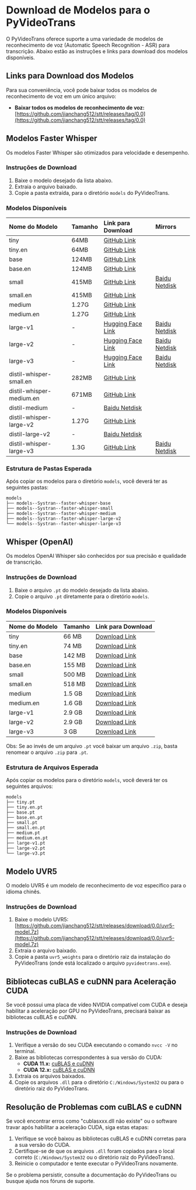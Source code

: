 # Download de Modelos para o PyVideoTrans

O PyVideoTrans oferece suporte a uma variedade de modelos de reconhecimento de voz (Automatic Speech Recognition - ASR) para transcrição. Abaixo estão as instruções e links para download dos modelos disponíveis.

## Links para Download dos Modelos

Para sua conveniência, você pode baixar todos os modelos de reconhecimento de voz em um único arquivo:

- **Baixar todos os modelos de reconhecimento de voz:** [https://github.com/jianchang512/stt/releases/tag/0.0](https://github.com/jianchang512/stt/releases/tag/0.0)

## Modelos Faster Whisper

Os modelos Faster Whisper são otimizados para velocidade e desempenho.

### Instruções de Download

1. Baixe o modelo desejado da lista abaixo.
2. Extraia o arquivo baixado.
3. Copie a pasta extraída, para o diretório `models` do PyVideoTrans.

### Modelos Disponíveis

| Nome do Modelo | Tamanho | Link para Download | Mirrors |
| :------------- | :------ | :----------------- | :---------- |
| tiny | 64MB | [GitHub Link](https://github.com/jianchang512/stt/releases/download/0.0/faster-tiny.7z)
| tiny.en | 64MB | [GitHub Link](https://github.com/jianchang512/stt/releases/download/0.0/faster-tiny.en.7z)
| base | 124MB | [GitHub Link](https://github.com/jianchang512/stt/releases/download/0.0/faster-base.7z)
| base.en | 124MB | [GitHub Link](https://github.com/jianchang512/stt/releases/download/0.0/faster-base.en.7z)
| small | 415MB | [GitHub Link](https://github.com/jianchang512/stt/releases/download/0.0/faster-small.7z) | [Baidu Netdisk](https://pan.baidu.com/s/1ROjy-UOjz_2a7I_cyzUj2g?pwd=frth) |
| small.en | 415MB | [GitHub Link](https://github.com/jianchang512/stt/releases/download/0.0/faster-small.en.7z)
| medium | 1.27G | [GitHub Link](https://github.com/jianchang512/stt/releases/download/0.0/faster-medium.7z)
| medium.en | 1.27G | [GitHub Link](https://github.com/jianchang512/stt/releases/download/0.0/faster-medium.en.7z)
| large-v1 | - | [Hugging Face Link](https://huggingface.co/spaces/mortimerme/s4/resolve/main/faster-large-v1.7z?download=true) | [Baidu Netdisk](https://pan.baidu.com/s/1IS5y0Pyo1okPQOW2uNaLbw?pwd=428z) | Baidu Netdisk |
| large-v2 | - | [Hugging Face Link](https://huggingface.co/spaces/mortimerme/s4/blob/main/largev2-jieyao-dao-models.7z) | [Baidu Netdisk](https://pan.baidu.com/s/1pQiexsXSCtdN5yBeFAtwLw?pwd=yjmg) | Baidu Netdisk |
| large-v3 | - | [Hugging Face Link](https://huggingface.co/spaces/mortimerme/s4/resolve/main/largeV3Model-extract-models-folder-%E8%A7%A3%E5%8E%8B%E5%88%B0models%E7%9B%AE%E5%BD%95%E4%B8%8B.7z?download=true) | [Baidu Netdisk](https://pan.baidu.com/s/11a5NYCdRSW6VBOlGmeZdhg?pwd=he2w)
| distil-whisper-small.en | 282MB | [GitHub Link](https://github.com/jianchang512/stt/releases/download/0.0/distil-whisper-small.en.7z)
| distil-whisper-medium.en | 671MB | [GitHub Link](https://github.com/jianchang512/stt/releases/download/0.0/distil-whisper-medium.en.7z)
| distil-medium | - | [Baidu Netdisk](https://pan.baidu.com/s/1HXbf8lYBhlxkvX5ZTEtafA?pwd=443i)
| distil-whisper-large-v2 | 1.27G | [GitHub Link](https://github.com/jianchang512/stt/releases/download/0.0/distil-whisper-large-v2.7z)
| distil-large-v2 | - | [Baidu Netdisk](https://pan.baidu.com/s/1HXbf8lYBhlxkvX5ZTEtafA?pwd=443i)
| distil-whisper-large-v3 | 1.3G | [GitHub Link](https://github.com/jianchang512/stt/releases/download/0.0/distil-whisper-large-v3.7z) | [Baidu Netdisk](https://pan.baidu.com/s/1bEeZg584tOvEXlIOx5QQGg?pwd=958n)


### Estrutura de Pastas Esperada

Após copiar os modelos para o diretório `models`, você deverá ter as seguintes pastas:

```
models
├── models--Systran--faster-whisper-base
├── models--Systran--faster-whisper-small
├── models--Systran--faster-whisper-medium
├── models--Systran--faster-whisper-large-v2
└── models--Systran--faster-whisper-large-v3
```

## Whisper (OpenAI)

Os modelos OpenAI Whisper são conhecidos por sua precisão e qualidade de transcrição.

### Instruções de Download

1. Baixe o arquivo `.pt` do modelo desejado da lista abaixo.
2. Copie o arquivo `.pt` diretamente para o diretório `models`.

### Modelos Disponíveis

| Nome do Modelo | Tamanho | Link para Download |
| :-------------- | :----------- | :------------------------------------------------------------------------------------------------- |
| tiny | 66 MB | [Download Link](https://openaipublic.azureedge.net/main/whisper/models/65147644a518d12f04e32d6f3b26facc3f8dd46e5390956a9424a650c0ce22b9/tiny.pt) |
| tiny.en | 74 MB | [Download Link](https://openaipublic.azureedge.net/main/whisper/models/d3dd57d32accea0b295c96e26691aa14d8822fac7d9d27d5dc00b4ca2826dd03/tiny.en.pt) |
| base | 142 MB | [Download Link](https://openaipublic.azureedge.net/main/whisper/models/ed3a0b6b1c0edf879ad9b11b1af5a0e6ab5db9205f891f668f8b0e6c6326e34e/base.pt) |
| base.en | 155 MB | [Download Link](https://openaipublic.azureedge.net/main/whisper/models/25a8566e1d0c1e2231d1c762132cd20e0f96a85d16145c3a00adf5d1ac670ead/base.en.pt) |
| small | 500 MB | [Download Link](https://openaipublic.azureedge.net/main/whisper/models/9ecf779972d90ba49c06d968637d720dd632c55bbf19d441fb42bf17a411e794/small.pt) |
| small.en | 518 MB | [Download Link](https://openaipublic.azureedge.net/main/whisper/models/f953ad0fd29cacd07d5a9eda5624af0f6bcf2258be67c92b79389873d91e0872/small.en.pt) |
| medium | 1.5 GB | [Download Link](https://openaipublic.azureedge.net/main/whisper/models/345ae4da62f9b3d59415adc60127b97c714f32e89e936602e85993674d08dcb1/medium.pt) |
| medium.en | 1.6 GB | [Download Link](https://openaipublic.azureedge.net/main/whisper/models/d7440d1dc186f76616474e0ff0b3b6b879abc9d1a4926b7adfa41db2d497ab4f/medium.en.pt) |
| large-v1 | 2.9 GB | [Download Link](https://openaipublic.azureedge.net/main/whisper/models/e4b87e7e0bf463eb8e6956e646f1e277e901512310def2c24bf0e11bd3c28e9a/large-v1.pt) |
| large-v2 | 2.9 GB | [Download Link](https://openaipublic.azureedge.net/main/whisper/models/81f7c96c852ee8fc832187b0132e569d6c3065a3252ed18e56effd0b6a73e524/large-v2.pt) |
| large-v3 | 3 GB | [Download Link](https://openaipublic.azureedge.net/main/whisper/models/e5b1a55b89c1367dacf97e3e19bfd829a01529dbfdeefa8caeb59b3f1b81dadb/large-v3.pt) |

Obs: Se ao invés de um arquivo `.pt` você baixar um arquivo `.zip`, basta renomear o arquivo `.zip` para `.pt`.

### Estrutura de Arquivos Esperada

Após copiar os modelos para o diretório `models`, você deverá ter os seguintes arquivos:

```
models
├── tiny.pt
├── tiny.en.pt
├── base.pt
├── base.en.pt
├── small.pt
├── small.en.pt
├── medium.pt
├── medium.en.pt
├── large-v1.pt
├── large-v2.pt
└── large-v3.pt
```

## Modelo UVR5

O modelo UVR5 é um modelo de reconhecimento de voz específico para o idioma chinês.

### Instruções de Download

1. Baixe o modelo UVR5: [https://github.com/jianchang512/stt/releases/download/0.0/uvr5-model.7z](https://github.com/jianchang512/stt/releases/download/0.0/uvr5-model.7z)
2. Extraia o arquivo baixado.
3. Copie a pasta `uvr5_weights` para o diretório raiz da instalação do PyVideoTrans (onde está localizado o arquivo `pyvideotrans.exe`).

## Bibliotecas cuBLAS e cuDNN para Aceleração CUDA

Se você possui uma placa de vídeo NVIDIA compatível com CUDA e deseja habilitar a aceleração por GPU no PyVideoTrans, precisará baixar as bibliotecas cuBLAS e cuDNN.

### Instruções de Download

1. Verifique a versão do seu CUDA executando o comando `nvcc -V` no terminal.
2. Baixe as bibliotecas correspondentes à sua versão do CUDA:
   - **CUDA 11.x:** [cuBLAS e cuDNN](https://github.com/jianchang512/stt/releases/download/0.0/cuBLAS.and.cuDNN_CUDA11_win_v4.7z)
   - **CUDA 12.x:** [cuBLAS e cuDNN](https://github.com/jianchang512/stt/releases/download/0.0/cuBLAS.and.cuDNN_CUDA12_win_v1.7z)
3. Extraia os arquivos baixados.
4. Copie os arquivos `.dll` para o diretório `C:/Windows/System32` ou para o diretório raiz do PyVideoTrans.

## Resolução de Problemas com cuBLAS e cuDNN

Se você encontrar erros como "cublasxxx.dll não existe" ou o software travar após habilitar a aceleração CUDA, siga estas etapas:

1. Verifique se você baixou as bibliotecas cuBLAS e cuDNN corretas para a sua versão do CUDA.
2. Certifique-se de que os arquivos `.dll` foram copiados para o local correto (`C:/Windows/System32` ou o diretório raiz do PyVideoTrans).
3. Reinicie o computador e tente executar o PyVideoTrans novamente.

Se o problema persistir, consulte a documentação do PyVideoTrans ou busque ajuda nos fóruns de suporte.